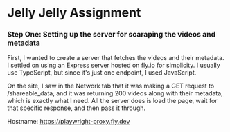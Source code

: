 # Jelly Jelly Assignment

### Step One: Setting up the server for scaraping the videos and metadata
First, I wanted to create a server that fetches the videos and their metadata. I settled on using an Express server hosted on fly.io for simplicity. I usually use TypeScript, but since it's just one endpoint, I used JavaScript. 

On the site, I saw in the Network tab that it was making a GET request to /shareable_data, and it was returning 200 videos along with their metadata, which is exactly what I need. All the server does is load the page, wait for that specific response, and then pass it through.

Hostname: https://playwright-proxy.fly.dev